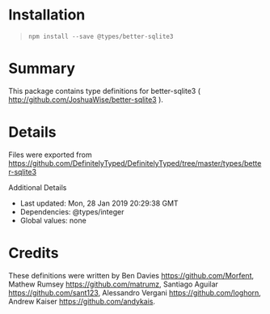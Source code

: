 # Installation
> `npm install --save @types/better-sqlite3`

# Summary
This package contains type definitions for better-sqlite3 ( http://github.com/JoshuaWise/better-sqlite3 ).

# Details
Files were exported from https://github.com/DefinitelyTyped/DefinitelyTyped/tree/master/types/better-sqlite3

Additional Details
 * Last updated: Mon, 28 Jan 2019 20:29:38 GMT
 * Dependencies: @types/integer
 * Global values: none

# Credits
These definitions were written by Ben Davies <https://github.com/Morfent>, Mathew Rumsey <https://github.com/matrumz>, Santiago Aguilar <https://github.com/sant123>, Alessandro Vergani <https://github.com/loghorn>, Andrew Kaiser <https://github.com/andykais>.
